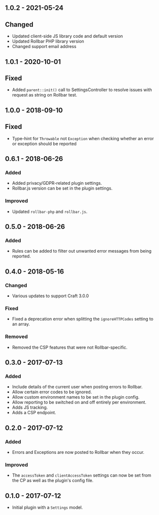 ## 1.0.2 - 2021-05-24

## Changed

* Updated client-side JS library code and default version
* Updated Rollbar PHP library version
* Changed support email address

## 1.0.1 - 2020-10-01

## Fixed

* Added `parent::init()` call to SettingsController to resolve issues with request as string on Rollbar test.

## 1.0.0 - 2018-09-10

## Fixed

* Type-hint for `Throwable` not `Exception` when checking whether an error or exception should be reported

## 0.6.1 - 2018-06-26

### Added

* Added privacy/GDPR-related plugin settings.
* Rollbar.js version can be set in the plugin settings.

### Improved

* Updated `rollbar-php` and `rollbar.js`.

## 0.5.0 - 2018-06-26

### Added

* Rules can be added to filter out unwanted error messages from being reported.

## 0.4.0 - 2018-05-16

### Changed

* Various updates to support Craft 3.0.0

### Fixed

* Fixed a deprecation error when splitting the `ignoreHTTPCodes` setting to an array.

### Removed

* Removed the CSP features that were not Rollbar-specific.

## 0.3.0 - 2017-07-13

### Added

* Include details of the current user when posting errors to Rollbar.
* Allow certain error codes to be ignored.
* Allow custom environment names to be set in the plugin config.
* Allow reporting to be switched on and off entirely per environment.
* Adds JS tracking.
* Adds a CSP endpoint.

## 0.2.0 - 2017-07-12

### Added

* Errors and Exceptions are now posted to Rollbar when they occur.

### Improved

* The `accessToken` and `clientAccessToken` settings can now be set from the CP as well as the plugin's config file.

## 0.1.0 - 2017-07-12

* Initial plugin with a `Settings` model.
